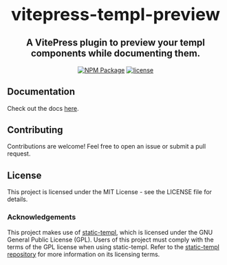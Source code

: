 <h1 align="center" style="font-size: 2.5rem;">vitepress-templ-preview</h1>
<h2 align="center">A VitePress plugin to preview your templ components while documenting them.</h2>
<p align="center">
    <a href="https://www.npmjs.com/package/vitepress-templ-preview" target="_blank"><img src="https://img.shields.io/npm/v/vitepress-templ-preview.svg?style=flat" alt="NPM Package" /></a>
    <a href="https://github.com/indaco/vitepress-templ-preview/blob/main/LICENSE" target="_blank">
        <img src="https://img.shields.io/badge/license-mit-blue?style=flat-square&logo=none" alt="license" />
    </a>
</p>

## Documentation

Check out the docs [here](https://vitepress-templ-preview.indaco.dev).

## Contributing

Contributions are welcome! Feel free to open an issue or submit a pull request.

## License

This project is licensed under the MIT License - see the LICENSE file for details.

### Acknowledgements

This project makes use of [static-templ](https://github.com/nokacper24/static-templ), which is licensed under the GNU General Public License (GPL). Users of this project must comply with the terms of the GPL license when using static-templ. Refer to the [static-templ repository](https://github.com/nokacper24/static-templ) for more information on its licensing terms.
